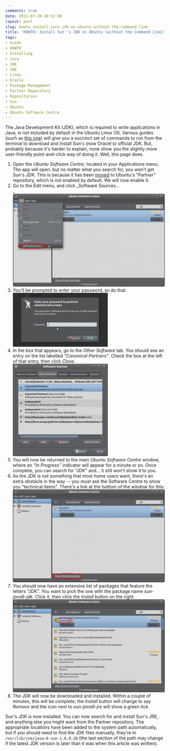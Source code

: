 ```yaml
---
comments: true
date: 2011-07-20 20:52:50
layout: post
slug: howto-install-suns-jdk-on-ubuntu-without-the-command-line
title: 'HOWTO: Install Sun''s JDK on Ubuntu (without the Command Line)'
tags:
- Guide
- HOWTO
- Installing
- Java
- JDK
- JRE
- Linux
- Oracle
- Package Management
- Partner Repository
- Repositories
- Sun
- Ubuntu
- Ubuntu Software Centre
---
```


The Java Development Kit (JDK), which is required to write applications in Java, is not included by default in the Ubuntu Linux OS. Various guides (such as [this one](http://happy-coding.com/install-sun-java6-jdk-on-ubuntu-10-04-lucid/)) will give you a succinct set of commands to run from the terminal to download and install Sun's (now Oracle's) official JDK. But, probably because it's harder to explain, none show you the slightly more user-friendly point-and-click way of doing it. Well, this page does.

  1. Open the _Ubuntu Software Centre_, located in your Applications menu. The app will open, but no matter what you search for, you won't get Sun's JDK. This is because it has been [moved](http://www.ubuntugeek.com/sun-java-moved-to-the-partner-repository-in-ubuntu-10-04-lucid.html) to Ubuntu's "Partner" repository, which is not enabled by default. We will now enable it.
  2. Go to the _Edit_ menu, and click _Software Sources...<br/>
_[![The Ubuntu Software Centre's Edit menu](/img/blog/2011/07/2-500x305.png)](/img/blog/2011/07/2.png)
  3. You'll be prompted to enter your password, so do that:<br/>
[![Password dialog](/img/blog/2011/07/3-300x170.png)](/img/blog/2011/07/3.png)
  4. In the box that appears, go to the _Other Software_ tab. You should see an entry on the list labelled _"Canonical Partners"_. Check the box at the left of that entry, then click _Close_.<br/>
[![Software Sources window](/img/blog/2011/07/4-300x291.png)](/img/blog/2011/07/4.png)
  5. You will now be returned to the main _Ubuntu Software Centre_ window, where an _"In Progress"_ indicator will appear for a minute or so. Once complete, you can search for "JDK" and... it still won't show it to you.
  6. As the JDK is not something that most home users want, there's an extra obstacle in the way -- you must ask the Software Centre to show you "technical items". There's a link at the bottom of the window for this:<br/>
[![Show Technical Items](/img/blog/2011/07/5-500x305.png)](/img/blog/2011/07/5.png)
  7. You should now have an extensive list of packages that feature the letters "JDK". You want to pick the one with the package name _sun-java6-jdk_. Click it, then click the _Install_ button on the right.<br/>
[![Ubuntu Software Centre window with sun-java6-jre selected](/img/blog/2011/07/6-500x305.png)](/img/blog/2011/07/6.png)
  8. The JDK will now be downloaded and installed. Within a couple of minutes, this will be complete; the _Install_ button will change to say _Remove_ and the icon next to _sun-java6-jre_ will show a green tick.

Sun's JDK is now installed. You can now search for and install Sun's JRE, and anything else you might want from the Partner repository. The appropriate locations have been added to the system path automatically, but if you should need to find the JDK files manually, they're in `/usr/lib/jvm/java-6-sun-1.6.0.26` (the last section of the path may change if the latest JDK version is later than it was when this article was written).
